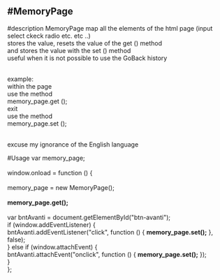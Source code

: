 #MemoryPage
--
#description
MemoryPage map all the elements of the html page (input select ckeck radio etc. etc ..)<br>
stores the value, resets the value of the get () method<br>
and stores the value with the set () method<br>
useful when it is not possible to use the GoBack history
<br>
<br>

example:<br>
within the page<br>
use the method<br>
memory_page.get ();<br>
exit<br>
use the method<br>
memory_page.set ();
<br>
<br>

excuse my ignorance of the English language



#Usage
var memory_page;<br><br>
    window.onload = function () {<br><br>
        memory_page = new MemoryPage();<br><br>
       <b> memory_page.get();</b><br><br>
        var bntAvanti = document.getElementById("btn-avanti");<br>
        if (window.addEventListener) {<br>
            bntAvanti.addEventListener("click", function () { <b>memory_page.set();</b> }, false);<br>
        } else if (window.attachEvent) {<br>
            bntAvanti.attachEvent("onclick", function () { <b>memory_page.set();</b> });<br>
        }<br>
    };<br>
